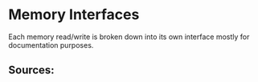 # Memory Interfaces
Each memory read/write is broken down into its own interface mostly for documentation purposes.

## Sources:
